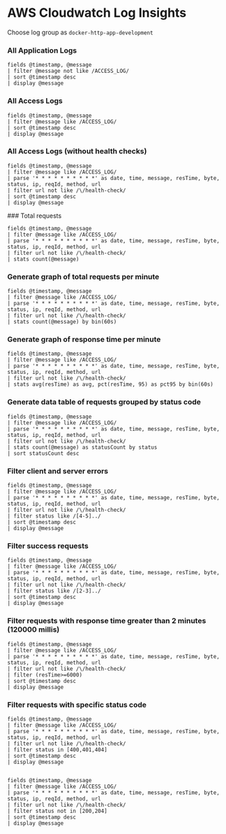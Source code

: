 # AWS Cloudwatch Log Insights

Choose log group as `docker-http-app-development`

### All Application Logs

    fields @timestamp, @message
    | filter @message not like /ACCESS_LOG/
    | sort @timestamp desc
    | display @message

### All Access Logs

    fields @timestamp, @message
    | filter @message like /ACCESS_LOG/
    | sort @timestamp desc
    | display @message

### All Access Logs (without health checks)

    fields @timestamp, @message
    | filter @message like /ACCESS_LOG/
    | parse '* * * * * * * * * *' as date, time, message, resTime, byte, status, ip, reqId, method, url
    | filter url not like /\/health-check/
    | sort @timestamp desc
    | display @message

### Total requests

    fields @timestamp, @message
    | filter @message like /ACCESS_LOG/
    | parse '* * * * * * * * * *' as date, time, message, resTime, byte, status, ip, reqId, method, url
    | filter url not like /\/health-check/
    | stats count(@message)

### Generate graph of total requests per minute

    fields @timestamp, @message
    | filter @message like /ACCESS_LOG/
    | parse '* * * * * * * * * *' as date, time, message, resTime, byte, status, ip, reqId, method, url
    | filter url not like /\/health-check/
    | stats count(@message) by bin(60s)

### Generate graph of response time per minute

    fields @timestamp, @message
    | filter @message like /ACCESS_LOG/
    | parse '* * * * * * * * * *' as date, time, message, resTime, byte, status, ip, reqId, method, url
    | filter url not like /\/health-check/
    | stats avg(resTime) as avg, pct(resTime, 95) as pct95 by bin(60s)

### Generate data table of requests grouped by status code

    fields @timestamp, @message
    | filter @message like /ACCESS_LOG/
    | parse '* * * * * * * * * *' as date, time, message, resTime, byte, status, ip, reqId, method, url
    | filter url not like /\/health-check/
    | stats count(@message) as statusCount by status
    | sort statusCount desc

### Filter client and server errors

    fields @timestamp, @message
    | filter @message like /ACCESS_LOG/
    | parse '* * * * * * * * * *' as date, time, message, resTime, byte, status, ip, reqId, method, url
    | filter url not like /\/health-check/
    | filter status like /[4-5]../
    | sort @timestamp desc
    | display @message

### Filter success requests

    fields @timestamp, @message
    | filter @message like /ACCESS_LOG/
    | parse '* * * * * * * * * *' as date, time, message, resTime, byte, status, ip, reqId, method, url
    | filter url not like /\/health-check/
    | filter status like /[2-3]../
    | sort @timestamp desc
    | display @message

### Filter requests with response time greater than 2 minutes (120000 millis)

    fields @timestamp, @message
    | filter @message like /ACCESS_LOG/
    | parse '* * * * * * * * * *' as date, time, message, resTime, byte, status, ip, reqId, method, url
    | filter url not like /\/health-check/
    | filter (resTime>=6000)
    | sort @timestamp desc
    | display @message

### Filter requests with specific status code

    fields @timestamp, @message
    | filter @message like /ACCESS_LOG/
    | parse '* * * * * * * * * *' as date, time, message, resTime, byte, status, ip, reqId, method, url
    | filter url not like /\/health-check/
    | filter status in [400,401,404]
    | sort @timestamp desc
    | display @message


    fields @timestamp, @message
    | filter @message like /ACCESS_LOG/
    | parse '* * * * * * * * * *' as date, time, message, resTime, byte, status, ip, reqId, method, url
    | filter url not like /\/health-check/
    | filter status not in [200,204]
    | sort @timestamp desc
    | display @message